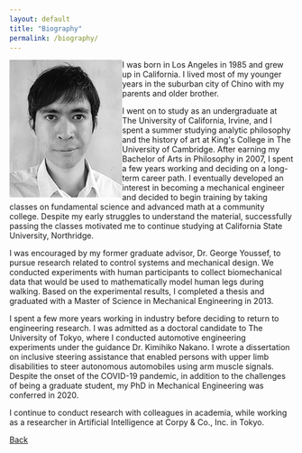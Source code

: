 ```yaml
---
layout: default
title: "Biography"
permalink: /biography/
---
```

<div style="text-align: left"><img align="left" width="200" src="https://raw.githubusercontent.com/azukipan/edricjohnnacpil/gh-pages/bio.png"/></div>
I was born in Los Angeles in 1985 and grew up in California. I lived most of my younger years in the suburban city of Chino with my parents and older brother.

I went on to study as an undergraduate at The University of California, Irvine, and I spent a summer studying analytic philosophy and the history of art at King's College in The University of Cambridge. After earning my Bachelor of Arts in Philosophy in 2007, I spent a few years working and deciding on a long-term career path. I eventually developed an interest in becoming a mechanical engineer and decided to begin training by taking classes on fundamental science and advanced math at a community college. 
Despite my early struggles to understand the material, successfully passing the classes motivated me to continue studying at California State University, Northridge.

I was encouraged by my former graduate advisor, Dr. George Youssef, to pursue research related to control systems and mechanical design. We conducted experiments with human participants to collect biomechanical data that would be used to mathematically model human legs during walking. Based on the experimental results, I completed a thesis and graduated with a Master of Science in Mechanical Engineering in 2013.

I spent a few more years working in industry before deciding to return to engineering research. I was admitted as a doctoral candidate to The University of Tokyo, where I conducted automotive engineering experiments under the guidance Dr. Kimihiko Nakano. I wrote a dissertation on inclusive steering assistance that enabled persons with upper limb disabilities to steer autonomous automobiles using arm muscle signals. Despite the onset of the COVID-19 pandemic, in addition to the challenges of being a graduate student, my PhD in Mechanical Engineering was conferred in 2020.

I continue to conduct research with colleagues in academia, while working as a researcher in Artificial Intelligence at Corpy & Co., Inc. in Tokyo.

[Back](https://azukipan.github.io/edricjohnnacpil/)
